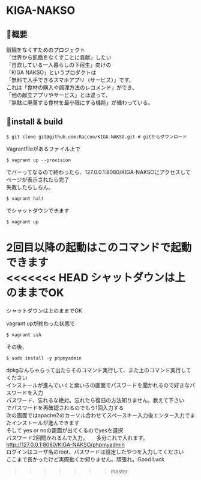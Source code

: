 # KIGA-NAKSO  

## 📌概要  
飢餓をなくすためのプロジェクト  
「世界から飢餓をなくすことに貢献」したい  
「自炊している一人暮らしの下宿生」向けの  
「KIGA NAKSO」というプロダクトは  
「無料で入手できるスマホアプリ（サービス）」です。  
これは「食材の購入や調理方法のレコメンド」ができ、  
「他の献立アプリやサービス」とは違って、  
「無駄に廃棄する食材を最小限にする機能」が備わっている。  

## 🔧install & build

```shell
$ git clone git@github.com:Raccoo/KIGA-NAKSO.git # gitからダウンロード

```

Vagrantfileがあるファイル上で  

```shell
$ vagrant up --provision
```
でバーってなるので終わったら、127.0.0.1:8080/KIGA-NAKSOにアクセスしてページが表示されたら完了  
失敗したらしらん。  

```shell
$ vagrant halt
```

でシャットダウンできます  

```shell
$ vagrant up
```
2回目以降の起動はこのコマンドで起動できます  
<<<<<<< HEAD
シャットダウンは上のままでOK
=======
シャットダウンは上のままでOK  

vagrant upが終わった状態で  
```shell
$ vagrant ssh
```
その後、
```shell
$ sudo install -y phpmyadmin
```
dpkgなんちゃらって出たらそのコマンド実行して、また上のコマンド実行してください  
インストールが進んでいくと紫いろの画面でパスワードを聞かれるので好きなパスワードを入力  
パスワード、忘れるな絶対。忘れたら復旧の方法知りません。教えて下さい  
でパスワードを再確認されるのでもう1回入力する  
次の画面ではapache2のカーソル合わせてスペースキー入力後エンター入力でまたインストールが進んできます  
そして yes or noの画面が出てくるのでyesを選択  
パスワード2回聞かれるんで入力。  　
多分これで入れます。  
http://127.0.0.1:8080/KIGA-NAKSO/phpmyadmin  
ログインはユーザ名のroot、パスワードは設定したやつを入力してください  
ここまで長かったけど実際動くか知りません。頑張れ。Good Luck
>>>>>>> master

